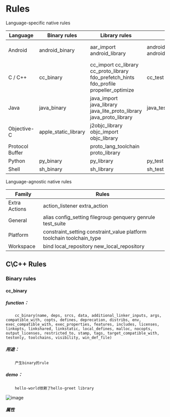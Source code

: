 # Rules
Language-specific native rules

| Language        | Binary rules         | Library rules                                                                           | Test rules                                      | Other rules                                                        |
| --------------- | -------------------- | --------------------------------------------------------------------------------------- | ----------------------------------------------- | ------------------------------------------------------------------ |
| Android         | android_binary       | aar_import android_library                                                              | android_instrumentation_test android_local_test | android_device android_ndk_repository android_sdk_repository       |
| C / C++         | cc_binary            | cc_import cc_library cc_proto_library fdo_prefetch_hints fdo_profile propeller_optimize | cc_test                                         | cc_toolchain cc_toolchain_suite                                    |
| Java            | java_binary          | java_import java_library java_lite_proto_library java_proto_library                     | java_test                                       | java_package_configuration java_plugin java_runtime java_toolchain |
| Objective-C     | apple_static_library | j2objc_library objc_import objc_library                                                 |                                                 | available_xcodes xcode_config xcode_version                        |
| Protocol Buffer |                      | proto_lang_toolchain proto_library                                                      |
| Python          | py_binary            | py_library                                                                              | py_test                                         | py_runtime                                                         |
| Shell           | sh_binary            | sh_library                                                                              | sh_test                                         |

 Language-agnostic native rules

| Family        | Rules                                                                 |
| ------------- | --------------------------------------------------------------------- |
| Extra Actions | action_listener extra_action                                          |
| General       | alias config_setting filegroup genquery genrule test_suite            |
| Platform      | constraint_setting constraint_value platform toolchain toolchain_type |
| Workspace     | bind local_repository new_local_repository                            |

## C\C++ Rules
### Binary rules
#### cc_binary
##### function：
		cc_binary(name, deps, srcs, data, additional_linker_inputs, args, compatible_with, copts, defines, deprecation, distribs, env, exec_compatible_with, exec_properties, features, includes, licenses, linkopts, linkshared, linkstatic, local_defines, malloc, nocopts, output_licenses, restricted_to, stamp, tags, target_compatible_with, testonly, toolchains, visibility, win_def_file)
##### 用途：
		产生binary的rule
##### demo：
		hello-world依赖了hello-greet library
![image](https://user-images.githubusercontent.com/20507750/166909050-7c6d458d-d781-480c-a3f4-21bf8b358677.png)

##### 属性


